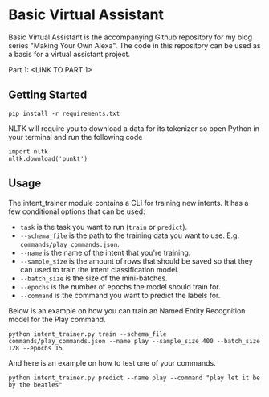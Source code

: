 # Basic Virtual Assistant

Basic Virtual Assistant is the accompanying Github repository for my blog series "Making Your Own Alexa". The code in this repository can be used as a basis for a virtual assistant project.

Part 1: <LINK TO PART 1>

## Getting Started

```
pip install -r requirements.txt
```

NLTK will require you to download a data for its tokenizer so open Python in your terminal and run the following code

```
import nltk
nltk.download('punkt')
```

## Usage

The intent_trainer module contains a CLI for training new intents. It has a few conditional options that can be used:

* `task` is the task you want to run (`train` or `predict`).
* `--schema_file` is the path to the training data you want to use. E.g. `commands/play_commands.json`.
* `--name` is the name of the intent that you're training.
* `--sample_size` is the amount of rows that should be saved so that they can used to train the intent classification model.
* `--batch_size` is the size of the mini-batches.
* `--epochs` is the number of epochs the model should train for.
* `--command` is the command you want to predict the labels for.

Below is an example on how you can train an Named Entity Recognition model for the Play command.

```
python intent_trainer.py train --schema_file commands/play_commands.json --name play --sample_size 400 --batch_size 128 --epochs 15
```

And here is an example on how to test one of your commands.

```
python intent_trainer.py predict --name play --command "play let it be by the beatles"
```



